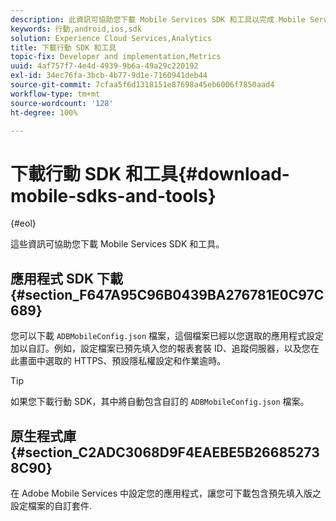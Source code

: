 ```yaml
---
description: 此資訊可協助您下載 Mobile Services SDK 和工具以完成 Mobile Services 實施。
keywords: 行動,android,ios,sdk
solution: Experience Cloud Services,Analytics
title: 下載行動 SDK 和工具
topic-fix: Developer and implementation,Metrics
uuid: 4af757f7-4e4d-4939-9b6a-49a29c220192
exl-id: 34ec76fa-3bcb-4b77-9d1e-7160941deb44
source-git-commit: 7cfaa5f6d1318151e87698a45eb6006f7850aad4
workflow-type: tm+mt
source-wordcount: '128'
ht-degree: 100%

---
```


# 下載行動 SDK 和工具{#download-mobile-sdks-and-tools}

{#eol}

這些資訊可協助您下載 Mobile Services SDK 和工具。

## 應用程式 SDK 下載 {#section_F647A95C96B0439BA276781E0C97C689}

您可以下載 `ADBMobileConfig.json` 檔案，這個檔案已經以您選取的應用程式設定加以自訂。例如，設定檔案已預先填入您的報表套裝 ID、追蹤伺服器，以及您在此畫面中選取的 HTTPS、預設隱私權設定和作業逾時。

>[!TIP]
>
>如果您下載行動 SDK，其中將自動包含自訂的 `ADBMobileConfig.json` 檔案。

## 原生程式庫 {#section_C2ADC3068D9F4EAEBE5B266852738C90}

在 Adobe Mobile Services 中設定您的應用程式，讓您可下載包含預先填入版之設定檔案的自訂套件.
